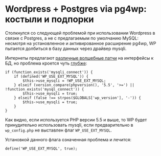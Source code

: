 # Wordpress + Postgres via pg4wp: костыли и подпорки 

Столкнулся со следующей проблемой при использовании Wordpress в связке с Postgres, а не с предлагаемым по умолчанию MySQL: несмотря на установленное и активированное расширение pg4wp, WP пытается долбиться в базу данных через драйвер mysqli.

Интернеты предлагают [различные волшебные патчи](http://wordpress.org/support/topic/not-working-with-39) на интерфейсы к БД, но проблема кроется чуть [глубже](https://github.com/WordPress/WordPress/blob/master/wp-includes/wp-db.php):

    if (function_exists('mysqli_connect')) {
        if (defined('WP_USE_EXT_MYSQL')) {
            $this->use_mysqli = !WP_USE_EXT_MYSQL;
        } elseif (version_compare(phpversion(), '5.5', '>=') || !function_exists('mysql_connect')) {
            $this->use_mysqli = true;
        } elseif (false !== strpos($GLOBALS['wp_version'], '-')) {
            $this->use_mysqli = true;
        }
    }

Как видно, если используется PHP версии 5.5 и выше, то WP будет принудительно использовать mysqli, если предварительно в `wp_config.php` не выставлен флаг `WP_USE_EXT_MYSQL`.

Установкой данного флага означенная проблема и лечится:

    define('WP_USE_EXT_MYSQL', true);